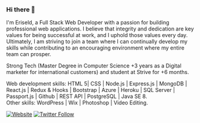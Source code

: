 ### Hi there 👋
 I'm Eriseld, a Full Stack Web Developer with a passion for building professional web applications. I believe that integrity and dedication are key values for being successful at work, and I uphold those values every day. Ultimately, I am striving to join a team where I can continually develop my skills while contributing to an encouraging environment where my entire team can prosper.

Strong Tech (Master Degree in Computer Science +3 years as a Digital marketer for international customers) and student at Strive for +6 months.

Web development skills:
HTML 5| CSS | Node.js | Express.js | MongoDB | React.js | Redux & Hooks | Bootstrap | Azure | Heroku | SQL Server | Passport.js | Github | REST API | PostgreSQL | Java SE 8.
<br/>
Other skills:
WordPress | Wix | Photoshop | Video Editing.


[![Website](https://img.shields.io/website?label=codeSTACKr.com&style=for-the-badge&url=https%3A%2F%2Fcodestackr.com)](https://codestackr.com)
[![Twitter Follow](https://img.shields.io/twitter/follow/codeSTACKr?color=1DA1F2&logo=twitter&style=for-the-badge)](https://twitter.com/intent/follow?original_referer=https%3A%2F%2Fgithub.com%2FcodeSTACKr&screen_name=codeSTACKr)

<!--
**eriseld181/eriseld181** is a ✨ _special_ ✨ repository because its `README.md` (this file) appears on your GitHub profile.

Here are some ideas to get you started:

- 🔭 I’m currently working on ...
- 🌱 I’m currently learning ...
- 👯 I’m looking to collaborate on ...
- 🤔 I’m looking for help with ...
- 💬 Ask me about ...
- 📫 How to reach me: ...
- 😄 Pronouns: ...
- ⚡ Fun fact: ...
-->
